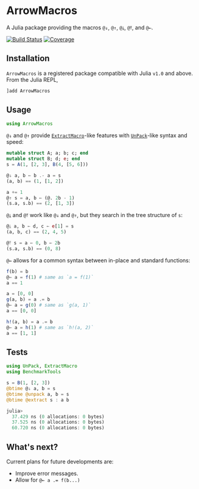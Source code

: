 # ArrowMacros

A Julia package providing the macros `@↓`, `@↑`, `@⤓`, `@⤒`, and `@←`.

[![Build Status](https://github.com/antonuccig/ArrowMacros.jl/workflows/CI/badge.svg)](https://github.com/antonuccig/ArrowMacros.jl/actions)
[![Coverage](https://codecov.io/gh/antonuccig/ArrowMacros.jl/branch/master/graph/badge.svg)](https://codecov.io/gh/antonuccig/ArrowMacros.jl)

## Installation

`ArrowMacros` is a registered package compatible with Julia `v1.0` and above. From the Julia REPL,
```julia
]add ArrowMacros
```

## Usage

```julia
using ArrowMacros
```

`@↓` and `@↑` provide [`ExtractMacro`](https://github.com/carlobaldassi/ExtractMacro.jl)-like features with [`UnPack`](https://github.com/mauro3/UnPack.jl)-like syntax and speed:

```julia
mutable struct A; a; b; c; end
mutable struct B; d; e; end
s = A(1, [2, 3], B(4, [5, 6]))
```

```julia
@↓ a, b ← b .- a = s
(a, b) == (1, [1, 2])
```

```julia
a += 1
@↑ s = a, b ← (@. 2b - 1)
(s.a, s.b) == (2, [1, 3])
```

`@⤓` and `@⤒` work like `@↓` and `@↑`, but they search in the tree structure of `s`:

```julia
@⤓ a, b ← d, c ← e[1] = s
(a, b, c) == (2, 4, 5)
```

```julia
@⤒ s = a ← 0, b ← 2b
(s.a, s.b) == (0, 8)
```

`@←` allows for a common syntax between in-place and standard functions:

```julia
f(b) = b
@← a = f(1) # same as `a = f(1)`
a == 1
```

```julia
a = [0, 0]
g(a, b) = a .= b
@← a = g(0) # same as `g(a, 1)`
a == [0, 0]
```

```julia
h!(a, b) = a .= b
@← a = h(1) # same as `h!(a, 2)`
a == [1, 1]
```

## Tests

```julia
using UnPack, ExtractMacro
using BenchmarkTools
```

```julia
s = B(1, [2, 3])
@btime @↓ a, b = s
@btime @unpack a, b = s
@btime @extract s : a b
```

```julia
julia>
  37.429 ns (0 allocations: 0 bytes)
  37.525 ns (0 allocations: 0 bytes)
  60.720 ns (0 allocations: 0 bytes)
```

## What's next?

Current plans for future developments are:
- Improve error messages.
- Allow for `@← a .= f(b...)`
